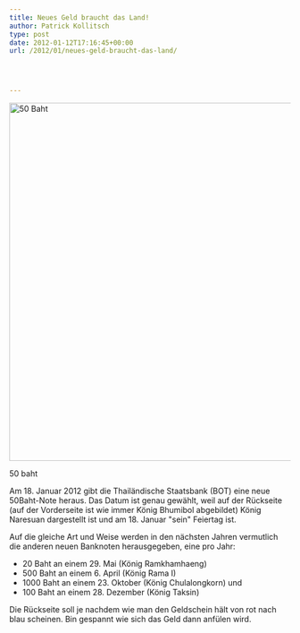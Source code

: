 ```yaml
---
title: Neues Geld braucht das Land!
author: Patrick Kollitsch
type: post
date: 2012-01-12T17:16:45+00:00
url: /2012/01/neues-geld-braucht-das-land/




---
```

<div class="media photo image">
  <a href="http://www.flickr.com/photos/schreibblogade/6688612715/" title="50 Baht by Patrick Kollitsch, on Flickr"><img src="//farm8.staticflickr.com/7028/6688612715_1843c9a276_z.jpg" width="640"  alt="50 Baht" /></a></p> 
  
  <p>
    50 baht
  </p>
</div>

Am 18. Januar 2012 gibt die Thailändische Staatsbank (<span class="caps">BOT</span>) eine neue 50Baht-Note heraus. Das Datum ist genau gewählt, weil auf der Rückseite (auf der Vorderseite ist wie immer König Bhumibol abgebildet) König Naresuan dargestellt ist und am 18. Januar "sein" Feiertag ist.

Auf die gleiche Art und Weise werden in den nächsten Jahren vermutlich die anderen neuen Banknoten herausgegeben, eine pro Jahr:

  * 20 Baht an einem 29. Mai (König Ramkhamhaeng)
  * 500 Baht an einem 6. April (König Rama I)
  * 1000 Baht an einem 23. Oktober (König Chulalongkorn) und
  * 100 Baht an einem 28. Dezember (König Taksin)

Die Rückseite soll je nachdem wie man den Geldschein hält von rot nach blau scheinen. Bin gespannt wie sich das Geld dann anfülen wird.
